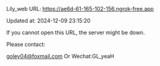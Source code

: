 Lily_web URL: https://ae6d-61-165-102-156.ngrok-free.app

Updated at: 2024-12-09 23:15:20

If you cannot open this URL, the server might be down.

Please contact: 

goley04@foxmail.com Or Wechat:GL_yeaH